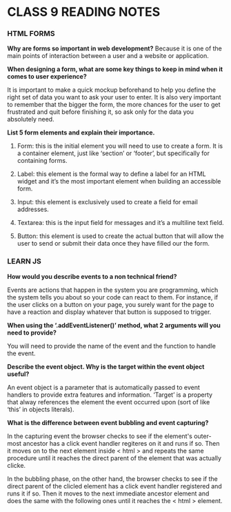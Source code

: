 # CLASS 9 READING NOTES



### HTML FORMS


**Why are forms so important in web development?**
Because it is one of the main points of interaction between a user and a website or application.



**When designing a form, what are some key things to keep in mind when it comes to user experience?**

It is important to make a quick mockup beforehand to help you define the right set of data you want to ask your user to enter. It is also very important to remember that the bigger the form, the more chances for the user to get frustrated and quit before finishing it, so ask only for the data you absolutely need.



**List 5 form elements and explain their importance.**

1. Form: this is the initial element you will need to use to create a form. It is a container element, just like ‘section’ or ‘footer’, but specifically for containing forms. 

2. Label: this element is the formal way to define a label for an HTML widget and it’s the most important element when building an accessible form.

3. Input: this element is exclusively used to create a field for email addresses. 

4. Textarea: this is the input field for messages and it’s a multiline text field.

5. Button: this element is used to create the actual button that will allow the user to send or submit their data once they have filled our the form.


### LEARN JS


**How would you describe events to a non technical friend?**

Events are actions that happen in the system you are programming, which the system tells you about so your code can react to them. For instance, if the user clicks on a button on your page, you surely want for the page to have a reaction and display whatever that button is supposed to trigger. 


**When using the ‘.addEventListener()’ method, what 2 arguments will you need to provide?**

You will need to provide the name of the event and the function to handle the event. 



**Describe the event object. Why is the target within the event object useful?**

An event object is a parameter that is automatically passed to event handlers to provide extra features and information. ‘Target’ is a property that alway references the element the event occurred upon (sort of like ‘this’ in objects literals).



**What is the difference between event bubbling and event capturing?**

In the capturing event the browser checks to see if the element's outer-most ancestor has a click event handler regiteres on it and runs if so. Then it moves on to the next element inside < html > and repeats the same procedure until it reaches the direct parent of the element that was actually clicke. 

In the bubbling phase, on the other hand, the browser checks to see if the direct parent of the clicled element has a click event handler registered and runs it if so. Then it moves to the next immediate ancestor element and does the same with the following ones until it reaches the < html > element. 

